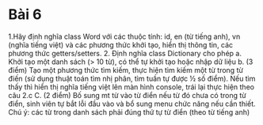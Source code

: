 # Bài 6 
1.Hãy định nghĩa class Word với các thuộc tính: id, en (từ tiếng anh), vn (nghĩa tiếng việt) và các phương thức khởi tạo, hiển thị thông tin, các phương thức getters/setters.
2. Định nghĩa class Dictionary cho phép
a. Khởi tạo một danh sách (> 10 từ), có thể tự khởi tạo hoặc nhập dữ liệu b.
(3 điểm) Tạo một phương thức tìm kiếm, thực hiện tìm kiếm một từ trong từ điến (sử dụng thuật toán tìm nhị phân, tìm tuần tự được ½ số điểm). Nếu tìm thấy thì hiển thị nghĩa tiếng việt lên màn hình console, trái lại thực hiện theo câu 2.c C.
(2 điểm) Bố sung mt từ vào từ điển nếu từ đó chưa có trong từ điển, sinh viên tự bắt lỗi đầu vào và bổ sung menu chức năng nếu cần thiết.
Chú ý: các từ trong danh sách phải đúng thứ tự từ điển (theo từ tiếng anh)
